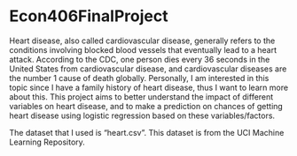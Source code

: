 # Econ406FinalProject
  Heart disease, also called cardiovascular disease, generally refers to the conditions involving blocked blood vessels that eventually lead to a heart attack.
According to the CDC, one person dies every 36 seconds in the United States from cardiovascular disease, and cardiovascular diseases are the number 1 cause of
death globally. Personally, I am interested in this topic since I have a family history of heart disease, thus I want to learn more about this. This project aims
to better understand the impact of different variables on heart disease, and to make a prediction on chances of getting heart disease using logistic regression
based on these variables/factors.

  The dataset that I used is “heart.csv”. This dataset is from the UCI Machine Learning Repository.
